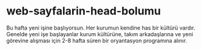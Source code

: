 # web-sayfalarin-head-bolumu
Bu hafta yeni işine başlıyorsun. Her kurumun kendine has bir kültürü vardır. Genelde yeni işe başlayanlar kurum kültürüne, takım arkadaşlarına ve yeni görevine alışması için 2-8 hafta süren bir oryantasyon programına alınır.
